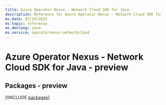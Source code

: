 ```yaml
---
title: Azure Operator Nexus - Network Cloud SDK for Java
description: Reference for Azure Operator Nexus - Network Cloud SDK for Java
ms.date: 07/29/2025
ms.topic: reference
ms.devlang: java
ms.service: operatornexus-networkcloud
---
```

# Azure Operator Nexus - Network Cloud SDK for Java - preview
## Packages - preview
[!INCLUDE [packages](operator-nexus---network-cloud-index.md)]